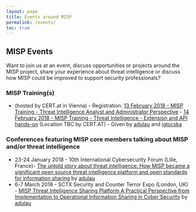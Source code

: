 ```yaml
---
layout: page
title: Events around MISP
permalink: /events/
toc: true
---
```


## MISP Events

Want to join us at an event, discuss opportunities or projects around the MISP project, share your experience about threat intelligence or discuss how MISP could be improved to support security professionals?

### MISP Training(s)


- (hosted by CERT.at in Vienna) - Registration: [13 February 2018 - MISP Training - Threat Intelligence Analyst and Administrator Perspective](https://www.eventbrite.com/e/misp-training-threat-intelligence-analyst-and-administrator-perspective-tickets-42120891721) - [14 February 2018 - MISP Training - Threat Intelligence - Extension and API hands-on](https://www.eventbrite.com/e/misp-training-threat-intelligence-extension-and-api-hands-on-tickets-42120930838) (Location TBC by CERT.AT) -  Given by [adulau](https://twitter.com/adulau) and [iglocska](https://twitter.com/Iglocska) 

### Conferences featuring MISP core members talking about MISP and/or threat intelligence

- 23-24 January 2018 - 10th International Cybersecurity Forum (Lille, France)- [The untold story about threat intelligence: How MISP became a significant open source threat intelligence platform and open standards for information sharing](https://www.forum-fic.com/site/GB/Forum/Day_2,C60031,I60031.htm) by [adulau](https://twitter.com/adulau)
- 6-7 March 2018 - SCTX Security and Counter Terror Expo (London, UK) - [MISP Threat Intelligence Sharing Platform  A Practical Perspective from Implementation to Operational Information Sharing in Cyber Security](https://www.counterterrorexpo.com/cyber-threat-intelligence-kjgw/misp-threat-intelligence-sharing-platform--a-practical-perspective-from-implementation-to-operational-information-sharing-in-cyber-security) by [adulau](https://twitter.com/adulau)

